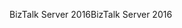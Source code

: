 <span data-ttu-id="04d12-101">BizTalk Server 2016</span><span class="sxs-lookup"><span data-stu-id="04d12-101">BizTalk Server 2016</span></span>